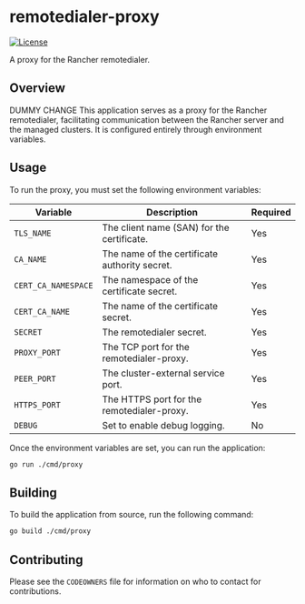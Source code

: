 # remotedialer-proxy

[![License](https://img.shields.io/badge/License-Apache%202.0-blue.svg)](https://opensource.org/licenses/Apache-2.0)

A proxy for the Rancher remotedialer.

## Overview
DUMMY CHANGE
This application serves as a proxy for the Rancher remotedialer, facilitating communication between the Rancher server and the managed clusters. It is configured entirely through environment variables.

## Usage

To run the proxy, you must set the following environment variables:

| Variable          | Description                                       | Required |
| ----------------- | ------------------------------------------------- | -------- |
| `TLS_NAME`        | The client name (SAN) for the certificate.        | Yes      |
| `CA_NAME`         | The name of the certificate authority secret.     | Yes      |
| `CERT_CA_NAMESPACE` | The namespace of the certificate secret.          | Yes      |
| `CERT_CA_NAME`    | The name of the certificate secret.               | Yes      |
| `SECRET`          | The remotedialer secret.                          | Yes      |
| `PROXY_PORT`      | The TCP port for the remotedialer-proxy.          | Yes      |
| `PEER_PORT`       | The cluster-external service port.                | Yes      |
| `HTTPS_PORT`      | The HTTPS port for the remotedialer-proxy.        | Yes      |
| `DEBUG`           | Set to enable debug logging.                      | No       |

Once the environment variables are set, you can run the application:

```bash
go run ./cmd/proxy
```

## Building

To build the application from source, run the following command:

```bash
go build ./cmd/proxy
```

## Contributing

Please see the `CODEOWNERS` file for information on who to contact for contributions.
